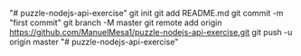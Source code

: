 "# puzzle-nodejs-api-exercise"  git init git add README.md git commit -m "first commit" git branch -M master git remote add origin https://github.com/ManuelMesa1/puzzle-nodejs-api-exercise.git git push -u origin master
"# puzzle-nodejs-api-exercise" 
